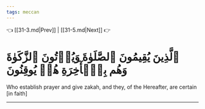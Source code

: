```yaml
---
tags: meccan
---
```


👈 [[31-3.md|Prev]] | [[31-5.md|Next]] 👉

# ٱلَّذِينَ يُقِيمُونَ ٱلصَّلَوٰةَ وَيُؤۡتُونَ ٱلزَّكَوٰةَ وَهُم بِٱلۡأٓخِرَةِ هُمۡ يُوقِنُونَ

Who establish prayer and give zakah, and they, of the Hereafter, are certain [in faith]

---

